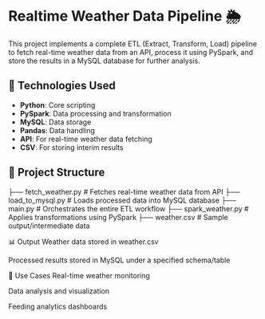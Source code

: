 # Realtime Weather Data Pipeline 🌦️

This project implements a complete ETL (Extract, Transform, Load) pipeline to fetch real-time weather data from an API, process it using PySpark, and store the results in a MySQL database for further analysis.

 ## 🔧 Technologies Used

- **Python**: Core scripting
- **PySpark**: Data processing and transformation
- **MySQL**: Data storage
- **Pandas**: Data handling
- **API**: For real-time weather data fetching
- **CSV**: For storing interim results

## 📁 Project Structure

├── fetch_weather.py # Fetches real-time weather data from API
├── load_to_mysql.py # Loads processed data into MySQL database
├── main.py # Orchestrates the entire ETL workflow
├── spark_weather.py # Applies transformations using PySpark
├── weather.csv # Sample output/intermediate data


📊 Output
Weather data stored in weather.csv

Processed results stored in MySQL under a specified schema/table

📌 Use Cases
Real-time weather monitoring

Data analysis and visualization

Feeding analytics dashboards
